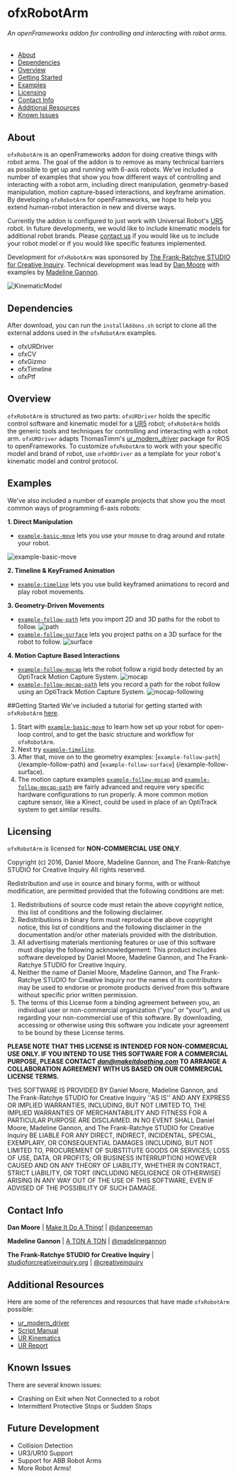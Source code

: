 # ofxRobotArm
###### An openFrameworks addon for controlling and interacting with robot arms.

  - [About](#about)
  - [Dependencies](#dependencies)
  - [Overview](#overview)
  - [Getting Started](#getting-started)
  - [Examples](#examples)
  - [Licensing](#licensing)
  - [Contact Info](#contact-info)
  - [Additional Resources](#additional-resources)
  - [Known Issues](#known-issues)


## About
`ofxRobotArm` is an openFrameworks addon for doing creative things with robot arms. The goal of the addon is to remove as many technical barriers as possible to get up and running with 6-axis robots. We've included a number of examples that show you how different ways of controlling and interacting with a robot arm, including direct manipulation, geometry-based manipulation, motion capture-based interactions, and keyframe animation. By developing `ofxRobotArm` for openFrameworks, we hope to help you extend human-robot interaction in new and diverse ways.

Currently the addon is configured to just work with Universal Robot's [UR5](http://www.universal-robots.com/products/ur5-robot/) robot. In future developments, we would like to include kinematic models for additional robot brands. Please [contact us]() if you would like us to include your robot model or if you would like specific features implemented.

Development for `ofxRobotArm` was sponsored by [The Frank-Ratchye STUDIO for Creative Inquiry](http://studioforcreativeinquiry.org/). 
Technical development was lead by [Dan Moore](http://makeitdoathing.com) with examples by [Madeline Gannon](https://atonaton.com).

![KinematicModel](data/ezgif.com-video-to-gif%20(1).gif)

## Dependencies
After download, you can run the `installAddons.sh` script to clone all the external addons used in the `ofxRobotArm` examples.  

- ofxURDriver
- ofxCV
- ofxGizmo
- ofxTimeline
- ofxPtf

## Overview
`ofxRobotArm` is structured as two parts: `ofxURDriver` holds the specific control software and kinematic model for a [UR5](http://www.universal-robots.com/products/ur5-robot/) robot; `ofxRobotArm` holds the generic tools and techniques for controlling and interacting with a robot arm. `ofxURDriver` adapts ThomasTimm's [ur_modern_driver](https://github.com/ThomasTimm/ur_modern_driver) package for ROS to openFrameworks. To customize `ofxRobotArm` to work with your specific model and brand of robot, use `ofxURDriver` as a template for your robot's kinematic model and control protocol.


## Examples
We've also included a number of example projects that show you the most common ways of programming 6-axis robots:

**1. Direct Manipulation**
 - [`example-basic-move`](/example-basic-move) lets you use your mouse to drag around and rotate your robot.
 
![example-basic-move](example-basic-move/screengrab-basic.gif)

**2. Timeline & KeyFramed Animation**
 - [`example-timeline`](/example-timeline) lets you use build keyframed animations to record and play robot movements.


**3. Geometry-Driven Movements**
 - [`example-follow-path`](/example-follow-path) lets you import 2D and 3D paths for the robot to follow.
![path](example-follow-path/screengrab-path.gif)
 - [`example-follow-surface`](/example-follow-surface) lets you project paths on a 3D surface for the robot to follow.
![surface](example-follow-surface/screengrab-surface.png)



**4. Motion Capture Based Interactions**
 - [`example-follow-mocap`](/example-follow-mocap) lets the robot follow a rigid body detected by an OptiTrack Motion Capture System.
![mocap](example-follow-mocap/screengrab-mocap.gif)
 - [`example-follow-mocap-path`](/example-follow-surface) lets you record a path for the robot follow using an OptiTrack Motion Capture System.
![mocap-following](example-follow-mocap-path/googly-eye.gif)


##Getting Started
We've included a tutorial for getting started with `ofxRobotArm` [here](/example-basic-move/README.md). 

1. Start with [`example-basic-move`](/example-basic-move) to learn how set up your robot for open-loop control, and to get the basic structure and workflow for `ofxRobotArm`.
2. Next try [`example-timeline`](/example-timeline).
3. After that, move on to the geometry examples: [`example-follow-path`] (/example-follow-path) and [`example-follow-surface`] (/example-follow-surface).
4. The motion capture examples [`example-follow-mocap`](/example-follow-mocap) and [`example-follow-mocap-path`](/example-follow-mocap-path) are fairly advanced and require very specific hardware configurations to run properly. A more common motion capture sensor, like a Kinect, could be used in place of an OptiTrack system to get similar results.


## Licensing
`ofxRobotArm` is licensed for **NON-COMMERCIAL USE ONLY**. 

Copyright (c) 2016, Daniel Moore, Madeline Gannon, and The Frank-Ratchye STUDIO for Creative Inquiry
All rights reserved.

Redistribution and use in source and binary forms, with or without
modification, are permitted provided that the following conditions are met:

1. Redistributions of source code must retain the above copyright
   notice, this list of conditions and the following disclaimer.
2. Redistributions in binary form must reproduce the above copyright
   notice, this list of conditions and the following disclaimer in the
   documentation and/or other materials provided with the distribution.
3. All advertising materials mentioning features or use of this software
   must display the following acknowledgement:
   This product includes software developed by Daniel Moore, Madeline Gannon, and The Frank-Ratchye STUDIO for Creative Inquiry.
4. Neither the name of Daniel Moore, Madeline Gannon, and The Frank-Ratchye STUDIO for Creative Inquiry 
   nor the names of its contributors may be used to endorse or promote products
   derived from this software without specific prior written permission.
5. The terms of this License form a binding agreement between you, an individual user or non-commercial organization ("you" or "your"), and us  
   regarding your non-commercial use of this software. By downloading, accessing or otherwise using this software you indicate your agreement to be bound by these License terms.

**PLEASE NOTE THAT THIS LICENSE IS INTENDED FOR NON-COMMERCIAL USE ONLY. IF YOU INTEND TO USE THIS SOFTWARE FOR A COMMERCIAL PURPOSE, PLEASE CONTACT *dan@makeitdoathing.com* TO ARRANGE A COLLABORATION AGREEMENT WITH US BASED ON OUR COMMERCIAL LICENSE TERMS.**

THIS SOFTWARE IS PROVIDED BY Daniel Moore, Madeline Gannon, 
and The Frank-Ratchye STUDIO for Creative Inquiry ''AS IS'' AND ANY
EXPRESS OR IMPLIED WARRANTIES, INCLUDING, BUT NOT LIMITED TO, THE IMPLIED
WARRANTIES OF MERCHANTABILITY AND FITNESS FOR A PARTICULAR PURPOSE ARE
DISCLAIMED. IN NO EVENT SHALL Daniel Moore, Madeline Gannon, 
and The Frank-Ratchye STUDIO for Creative Inquiry BE LIABLE FOR ANY
DIRECT, INDIRECT, INCIDENTAL, SPECIAL, EXEMPLARY, OR CONSEQUENTIAL DAMAGES
(INCLUDING, BUT NOT LIMITED TO, PROCUREMENT OF SUBSTITUTE GOODS OR SERVICES;
LOSS OF USE, DATA, OR PROFITS; OR BUSINESS INTERRUPTION) HOWEVER CAUSED AND
ON ANY THEORY OF LIABILITY, WHETHER IN CONTRACT, STRICT LIABILITY, OR TORT
(INCLUDING NEGLIGENCE OR OTHERWISE) ARISING IN ANY WAY OUT OF THE USE OF THIS
SOFTWARE, EVEN IF ADVISED OF THE POSSIBILITY OF SUCH DAMAGE.

## Contact Info
**Dan Moore** | [Make It Do A Thing!](http://www.makeitdoathing.com ) | [@danzeeeman](https://github.com/danzeeeman)

**Madeline Gannon** | [A TON A TON](http://atonaton.com) | [@madelinegannon](https://github.com/madelinegannon)

**The Frank-Ratchye STUDIO for Creative Inquiry** | [studioforcreativeinquiry.org](http://studioforcreativeinquiry.org) | [@creativeinquiry](https://github.com/CreativeInquiry)


## Additional Resources
Here are some of the references and resources that have made `ofxRobotArm` possible:

- [ur_modern_driver](https://github.com/ThomasTimm/ur_modern_driver)
- [Script Manual](https://s3-eu-west-1.amazonaws.com/ur-support-site/18679/scriptmanual_en.pdf)
- [UR Kinematics](https://smartech.gatech.edu/bitstream/handle/1853/50782/ur_kin_tech_report_1.pdf)
- [UR Report](http://orbit.dtu.dk/files/117833332/Universal_Robot_report.pdf)


## Known Issues
 There are several known issues:
 - Crashing on Exit when Not Connected to a robot
 - Intermittent Protective Stops or Sudden Stops

 

## Future Development

* Collision Detection
* UR3/UR10 Support
* Support for ABB Robot Arms
* More Robot Arms!


